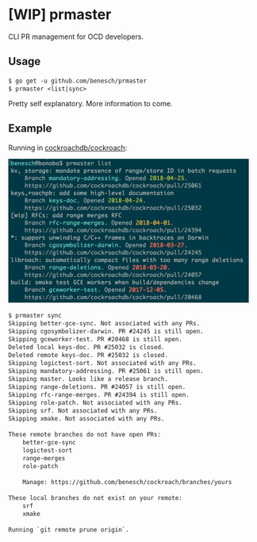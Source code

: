 # [WIP] prmaster

CLI PR management for OCD developers.

## Usage

```shell
$ go get -u github.com/benesch/prmaster
$ prmaster <list|sync>
```

Pretty self explanatory. More information to come.

## Example

Running in [cockroachdb/cockroach]:

<img src="screenshot.png" width="485" />

```shell
$ prmaster sync
Skipping better-gce-sync. Not associated with any PRs.
Skipping cgosymbolizer-darwin. PR #24245 is still open.
Skipping gceworker-test. PR #20468 is still open.
Deleted local keys-doc. PR #25032 is closed.
Deleted remote keys-doc. PR #25032 is closed.
Skipping logictest-sort. Not associated with any PRs.
Skipping mandatory-addressing. PR #25061 is still open.
Skipping master. Looks like a release branch.
Skipping range-deletions. PR #24057 is still open.
Skipping rfc-range-merges. PR #24394 is still open.
Skipping role-patch. Not associated with any PRs.
Skipping srf. Not associated with any PRs.
Skipping xmake. Not associated with any PRs.

These remote branches do not have open PRs:
    better-gce-sync
    logictest-sort
    range-merges
    role-patch

    Manage: https://github.com/benesch/cockroach/branches/yours

These local branches do not exist on your remote:
    srf
    xmake

Running `git remote prune origin`.
```

[cockroachdb/cockroach]: https://github.com/cockroachdb/cockroach

